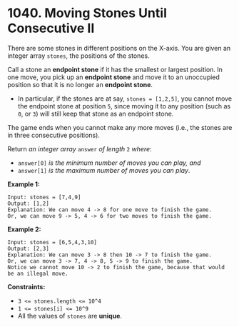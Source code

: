# 1040. Moving Stones Until Consecutive II

There are some stones in different positions on the X-axis. You are given an integer array `stones`, the positions of the stones.

Call a stone an **endpoint stone** if it has the smallest or largest position. In one move, you pick up an **endpoint stone** and move it to an unoccupied position so that it is no longer an **endpoint stone**.

- In particular, if the stones are at say, `stones = [1,2,5]`, you cannot move the endpoint stone at position `5`, since moving it to any position (such as `0`, or `3`) will still keep that stone as an endpoint stone.

The game ends when you cannot make any more moves (i.e., the stones are in three consecutive positions).

Return *an integer array* `answer` *of length* `2` *where*:

- `answer[0]` *is the minimum number of moves you can play, and*
- `answer[1]` *is the maximum number of moves you can play*.

**Example 1:**

```()
Input: stones = [7,4,9]
Output: [1,2]
Explanation: We can move 4 -> 8 for one move to finish the game.
Or, we can move 9 -> 5, 4 -> 6 for two moves to finish the game.
```

**Example 2:**

```()
Input: stones = [6,5,4,3,10]
Output: [2,3]
Explanation: We can move 3 -> 8 then 10 -> 7 to finish the game.
Or, we can move 3 -> 7, 4 -> 8, 5 -> 9 to finish the game.
Notice we cannot move 10 -> 2 to finish the game, because that would be an illegal move.
```

**Constraints:**

- `3 <= stones.length <= 10^4`
- `1 <= stones[i] <= 10^9`
- All the values of `stones` are **unique**.
